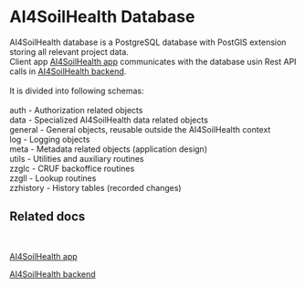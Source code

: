 # AI4SoilHealth Database

AI4SoilHealth database is a PostgreSQL database with PostGIS extension storing all relevant project data.<br/>
Client app [AI4SoilHealth app](https://maps.ai4soilhealth.eu/docs-app) communicates with the database usin Rest API calls in [AI4SoilHealth backend](https://maps.ai4soilhealth.eu/docs-backend).<br/>
<br/>
It is divided into following schemas:<br/>
<br/>
auth - Authorization related objects<br/>
data - Specialized AI4SoilHealth data related objects<br/>
general - General objects, reusable outside the AI4SoilHealth context<br/>
log - Logging objects<br/>
meta - Metadata related objects (application design)<br/>
utils - Utilities and auxiliary routines<br/>
zzglc - CRUF backoffice routines<br/>
zzgll - Lookup routines<br/>
zzhistory - History tables (recorded changes)
<br/>

## Related docs

<br/>

[AI4SoilHealth app](https://maps.ai4soilhealth.eu/docs-app)
<br/>

[AI4SoilHealth backend](https://maps.ai4soilhealth.eu/docs-backend)
<br/>
